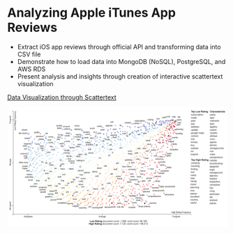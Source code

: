 # Analyzing Apple iTunes App Reviews

- Extract iOS app reviews through official API and transforming data into CSV file
- Demonstrate how to load data into MongoDB (NoSQL), PostgreSQL, and AWS RDS
- Present analysis and insights through creation of interactive scattertext visualization

[Data Visualization through Scattertext](http://gyhou.com/iTunes-RV-App-Reviews-Scattertext.html)

![itunes_rv_app_reviews_scattertext](/itunes_rv_app_reviews_scattertext.png)
